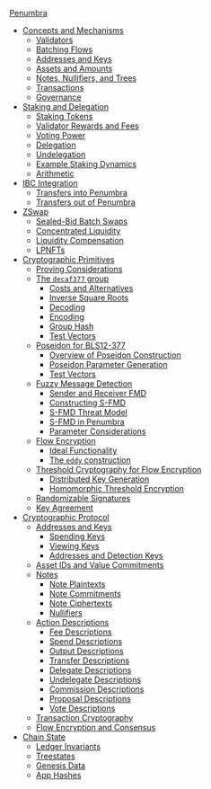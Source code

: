 [Penumbra](./penumbra.md)
- [Concepts and Mechanisms](./concepts.md)
  - [Validators](./concepts/validators.md)
  - [Batching Flows](./concepts/batching_flows.md)
  - [Addresses and Keys](./concepts/addresses_keys.md)
  - [Assets and Amounts](./concepts/assets_amounts.md)
  - [Notes, Nullifiers, and Trees](./concepts/notes_nullifiers_trees.md)
  - [Transactions](./concepts/transactions.md)
  - [Governance](./concepts/governance.md)
- [Staking and Delegation](./stake.md)
  - [Staking Tokens](./stake/tokens.md)
  - [Validator Rewards and Fees](./stake/validator-rewards.md)
  - [Voting Power](./stake/voting-power.md)
  - [Delegation](./stake/delegation.md)
  - [Undelegation](./stake/undelegation.md)
  - [Example Staking Dynamics](./stake/example.md)
  - [Arithmetic](./stake/arithmetic.md)
- [IBC Integration](./ibc.md)
  - [Transfers into Penumbra](./ibc/in.md)
  - [Transfers out of Penumbra]()
- [ZSwap](./zswap.md)
  - [Sealed-Bid Batch Swaps](./zswap/swap.md)
  - [Concentrated Liquidity](./zswap/concentrated_liquidity.md)
  - [Liquidity Compensation](./zswap/liquidity_compensation.md)
  - [LPNFTs](./zswap/lpnft.md)
- [Cryptographic Primitives](./crypto.md)
  - [Proving Considerations](./crypto/proofs.md)
  - [The `decaf377` group](./crypto/decaf377.md)
    - [Costs and Alternatives](./crypto/decaf377/costs.md)
    - [Inverse Square Roots](./crypto/decaf377/invsqrt.md)
    - [Decoding](./crypto/decaf377/decoding.md)
    - [Encoding](./crypto/decaf377/encoding.md)
    - [Group Hash](./crypto/decaf377/group_hash.md)
    - [Test Vectors](./crypto/decaf377/test_vectors.md)
  - [Poseidon for BLS12-377](./crypto/poseidon.md)
    - [Overview of Poseidon Construction](./crypto/poseidon/overview.md)
    - [Poseidon Parameter Generation](./crypto/poseidon/paramgen.md)
    - [Test Vectors](./crypto/poseidon/test_vectors.md)
  - [Fuzzy Message Detection](./crypto/fmd.md)
    - [Sender and Receiver FMD](./crypto/fmd/sender-receiver.md)
    - [Constructing S-FMD](./crypto/fmd/construction.md)
    - [S-FMD Threat Model](./crypto/fmd/threat_model.md)
    - [S-FMD in Penumbra](./crypto/fmd/system_mapping.md)
    - [Parameter Considerations](./crypto/fmd/considerations.md)
  - [Flow Encryption](./crypto/flow.md)
    - [Ideal Functionality](./crypto/flow/ideal.md)
    - [The `eddy` construction](./crypto/flow/eddy.md)
  - [Threshold Cryptography for Flow Encryption](./crypto/threshold.md)
    - [Distributed Key Generation](./crypto/flow-encryption/dkg.md)
    - [Homomorphic Threshold Encryption](./crypto/flow-encryption/threshold-encryption.md)
  - [Randomizable Signatures](./crypto/decaf377-rdsa.md)
  - [Key Agreement](./crypto/decaf377-ka.md)
- [Cryptographic Protocol](./protocol.md)
  - [Addresses and Keys](./protocol/addresses_keys.md)
    - [Spending Keys](./protocol/addresses_keys/spend_key.md)
    - [Viewing Keys](./protocol/addresses_keys/viewing_keys.md)
    - [Addresses and Detection Keys](./protocol/addresses_keys/addresses.md)
  - [Asset IDs and Value Commitments](./protocol/value_commitments.md)
  - [Notes](./protocol/notes.md)
    - [Note Plaintexts](./protocol/notes/note_plaintexts.md)
    - [Note Commitments](./protocol/notes/note_commitments.md)
    - [Note Ciphertexts]()
    - [Nullifiers]()
  - [Action Descriptions](./protocol/action_descriptions.md)
    - [Fee Descriptions]()
    - [Spend Descriptions](./protocol/action_descriptions/spend.md)
    - [Output Descriptions](./protocol/action_descriptions/outputs.md)
    - [Transfer Descriptions]()
    - [Delegate Descriptions]()
    - [Undelegate Descriptions]()
    - [Commission Descriptions]()
    - [Proposal Descriptions]()
    - [Vote Descriptions]()
  - [Transaction Cryptography](./protocol/transaction_crypto.md)
  - [Flow Encryption and Consensus](./protocol/flow-consensus.md)
- [Chain State]()
  - [Ledger Invariants]()
  - [Treestates]()
  - [Genesis Data]()
  - [App Hashes]()

